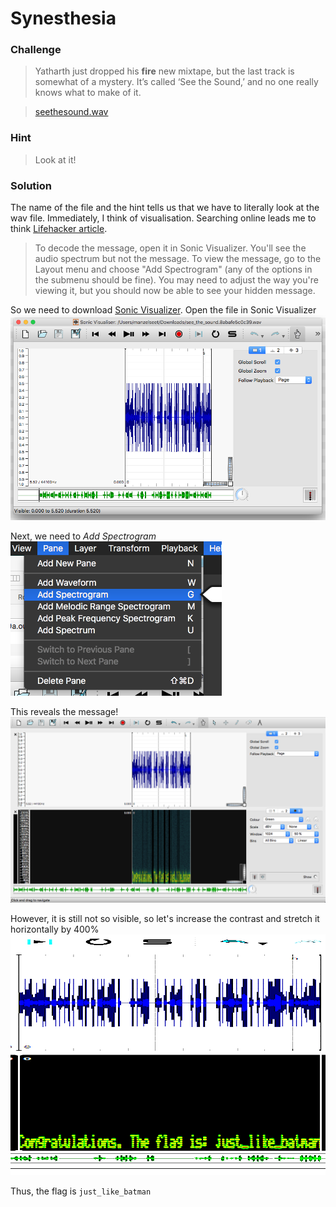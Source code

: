 # Synesthesia

### Challenge
> Yatharth just dropped his **fire** new mixtape, but the last track is somewhat of a mystery. It’s called ‘See the Sound,’ and no one really knows what to make of it.

> [seethesound.wav](seethesound.wav)

### Hint
> Look at it!

### Solution
The name of the file and the hint tells us that we have to literally look at the wav file. 
Immediately, I think of visualisation. Searching online leads me to think [Lifehacker article](http://lifehacker.com/5807289/how-to-hide-secret-messages-and-codes-in-audio-files).

> To decode the message, open it in Sonic Visualizer. You'll see the audio spectrum but not the message. To view the message, go to the Layout menu and choose "Add Spectrogram" (any of the options in the submenu should be fine). You may need to adjust the way you're viewing it, but you should now be able to see your hidden message.

So we need to download [Sonic Visualizer](http://www.sonicvisualiser.org/). Open the file in Sonic Visualizer
![screenshot1](screenshot1.png)

Next, we need to *Add Spectrogram*
![screenshot2](screenshot2.png)

This reveals the message!
![screenshot3](screenshot3.png)

However, it is still not so visible, so let's increase the contrast and stretch it horizontally by 400%
![screenshot4](screenshot4.png)

Thus, the flag is `just_like_batman`